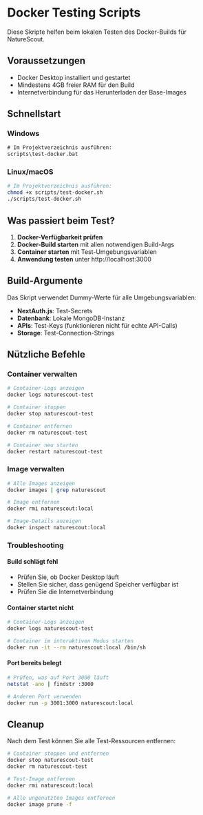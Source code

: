 # Docker Testing Scripts

Diese Skripte helfen beim lokalen Testen des Docker-Builds für NatureScout.

## Voraussetzungen

- Docker Desktop installiert und gestartet
- Mindestens 4GB freier RAM für den Build
- Internetverbindung für das Herunterladen der Base-Images

## Schnellstart

### Windows
```cmd
# Im Projektverzeichnis ausführen:
scripts\test-docker.bat
```

### Linux/macOS
```bash
# Im Projektverzeichnis ausführen:
chmod +x scripts/test-docker.sh
./scripts/test-docker.sh
```

## Was passiert beim Test?

1. **Docker-Verfügbarkeit prüfen**
2. **Docker-Build starten** mit allen notwendigen Build-Args
3. **Container starten** mit Test-Umgebungsvariablen
4. **Anwendung testen** unter http://localhost:3000

## Build-Argumente

Das Skript verwendet Dummy-Werte für alle Umgebungsvariablen:

- **NextAuth.js**: Test-Secrets
- **Datenbank**: Lokale MongoDB-Instanz
- **APIs**: Test-Keys (funktionieren nicht für echte API-Calls)
- **Storage**: Test-Connection-Strings

## Nützliche Befehle

### Container verwalten
```bash
# Container-Logs anzeigen
docker logs naturescout-test

# Container stoppen
docker stop naturescout-test

# Container entfernen
docker rm naturescout-test

# Container neu starten
docker restart naturescout-test
```

### Image verwalten
```bash
# Alle Images anzeigen
docker images | grep naturescout

# Image entfernen
docker rmi naturescout:local

# Image-Details anzeigen
docker inspect naturescout:local
```

### Troubleshooting

#### Build schlägt fehl
- Prüfen Sie, ob Docker Desktop läuft
- Stellen Sie sicher, dass genügend Speicher verfügbar ist
- Prüfen Sie die Internetverbindung

#### Container startet nicht
```bash
# Container-Logs anzeigen
docker logs naturescout-test

# Container im interaktiven Modus starten
docker run -it --rm naturescout:local /bin/sh
```

#### Port bereits belegt
```bash
# Prüfen, was auf Port 3000 läuft
netstat -ano | findstr :3000

# Anderen Port verwenden
docker run -p 3001:3000 naturescout:local
```

## Cleanup

Nach dem Test können Sie alle Test-Ressourcen entfernen:

```bash
# Container stoppen und entfernen
docker stop naturescout-test
docker rm naturescout-test

# Test-Image entfernen
docker rmi naturescout:local

# Alle ungenutzten Images entfernen
docker image prune -f
``` 